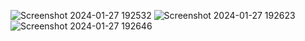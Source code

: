 ![Screenshot 2024-01-27 192532](https://github.com/Sushilsaini29/ESHOP--MERN-STACK-ECOMMERCE-APPLICATION/assets/95252581/1f38adc7-2397-4761-8778-b97a2b8f9e43)
![Screenshot 2024-01-27 192623](https://github.com/Sushilsaini29/ESHOP--MERN-STACK-ECOMMERCE-APPLICATION/assets/95252581/0bf7d0ea-2ac3-4b17-be8c-bcda00a8c95c)
![Screenshot 2024-01-27 192646](https://github.com/Sushilsaini29/ESHOP--MERN-STACK-ECOMMERCE-APPLICATION/assets/95252581/6aa16f5f-5122-4229-ab11-e469f9bce295)
